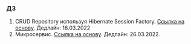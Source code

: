 ### ДЗ
1. CRUD Repository используя Hibernate Session Factory. [Ссылка на основу](https://github.com/andreichev/itis-programming-java4/tree/main/HibernateExample). Дедлайн: 16.03.2022
2. Микросервис. [Ссылка на основу](https://github.com/andreichev/itis-programming-java4/tree/main/SpringAppTemplate). Дедлайн: 26.03.2022.

